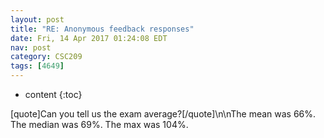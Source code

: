 ```yaml
---
layout: post
title: "RE: Anonymous feedback responses"
date: Fri, 14 Apr 2017 01:24:08 EDT
nav: post
category: CSC209
tags: [4649]
---
```


* content
{:toc}

[quote]Can you tell us the exam average?[/quote]\n\nThe mean was 66%. The median was 69%. The max was 104%.
<!-- more -->
<p></p>
